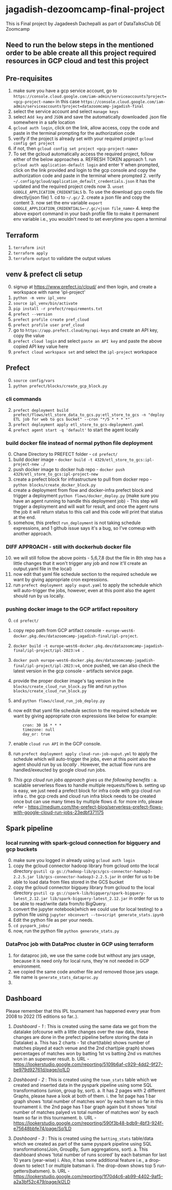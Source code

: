 # jagadish-dezoomcamp-final-project
This is Final project by Jagadeesh Dachepalli as part of DataTalksClub DE Zoomcamp 

## Need to run the below steps in the mentioned order to be able create all this project required resources in GCP cloud and test this project

## Pre-requisites
1. make sure you have a gcp service account, go to `https://console.cloud.google.com/iam-admin/serviceaccounts?project=<gcp-project-name>` in this case `https://console.cloud.google.com/iam-admin/serviceaccounts?project=datazoomcamp-jagadish-final` 
2. select the service account and select `manage keys`
3. select `Add key` and `JSON` and save the automatically downloaded .json file somewhere in a safe location
4. `gcloud auth login`, click on the link, allow access, copy the code and paste in the terminal prompting for the authorization code
5. verify if the project is already set with your required project `gcloud config get project`
6. if not, then `gcloud config set project <gcp-project-name>`
7. To set the gcloud automatically access the required project, follow either of the below approaches
    a. REFRESH TOKEN approach
        1. run `gcloud auth application-default login` and enter Y when prompted, click on the link provided and login to the gcp console and copy the authorization code and paste in the terminal where prompted
        2. verify `~/.config/gcloud/application_default_credentials.json` it has the updated and the required project creds now
        3. `unset GOOGLE_APPLICATION_CREDENTIALS`
    b. To use the download gcp creds file directly(json file)
        1. cd to `~/.gc/`
        2. create a json file and copy the content
        3. now set the env variable `export GOOGLE_APPLICATION_CREDENTIALS=~/.gc/<json file_name>`
        4. keep the above export command in your bash profile file to make it permanent env variable i.e., you wouldn't need to set everytime you open a terminal

## Terraform
1. `terraform init`
2. `terraform apply`
3. `terraform output` to validate the output values


## venv & prefect cli setup
0. signup at https://www.prefect.io/cloud/ and then login, and create a workspace with name 'ipl-project'
1. `python -m venv ipl_venv`
2. `source ipl_venv/bin/activate`
3. `pip install -r prefect/requirements.txt`
4. `prefect --version`
5. `prefect profile create pref_cloud`
6. `prefect profile user pref_cloud`
7. go to `https://app.prefect.cloud/my/api-keys` and create an API key, copy the value
8. `prefect cloud login` and select `paste an API key` and paste the above copied API key value here
9. `prefect cloud workspace set` and select the `ipl-project` workspace


## Prefect
0. `source config/vars`
1. `python prefect/blocks/create_gcp_block.py`
### cli commands
2. `prefect deployment build prefect/flows/etl_store_data_to_gcs.py:etl_store_to_gcs -n "deploy ETL job for web to gcs bucket" --cron "*/5 * * * *"`
3. `prefect deployment apply etl_store_to_gcs-deployment.yaml`
4. `prefect agent start -q 'default'` to start the agent locally
### build docker file instead of normal python file deployment
0. Chane Directory to PREFECT folder - `cd prefect/`
5. build docker image - `docker build -t 4329/etl_store_to_gcs:ipl-project-new ./`
6. push docker image to docker hub repo - `docker push 4329/etl_store_to_gcs:ipl-project-new`
7. create a prefect block for infrastructure to pull from docker repo - `python blocks/create_docker_block.py`
8. create a deployment from flow and docker-infra prefect block and trigger a deployment `python flows/docker_deploy.py` (make sure you have an agent running to handle this deployment job) - This step will trigger a deployment and will wait for result, and once the agent runs the job it will return status to this call and this code will print that status at the end.
9. somehow, this prefect `run_deployment` is not taking schedule expressions, and 1 github issue says it's a bug, so I've comeup with another approach.

### DIFF APPROACH - still with dockerhub docker file
10. we will still follow the above points - 5,6,7,8 (but the file in 8th step has a little changes that it won't trigger any job and now it'll create an output.yaml file in the local)
11. now edit that yaml file schedule section to the required schedule we want by giving appropriate cron expressions.
12. run `prefect deployment apply ouput.yaml` to apply the schedule which will auto-trigger the jobs, however, even at this point also the agent should run by us locally.

### pushing docker image to the GCP artifact repository
0. `cd prefect/`
1. copy repo path from GCP artifact console - `europe-west6-docker.pkg.dev/datazoomcamp-jagadish-final/ipl-project`.
2. `docker build -t europe-west6-docker.pkg.dev/datazoomcamp-jagadish-final/ipl-project/ipl-2023:v4 .`
3. `docker push europe-west6-docker.pkg.dev/datazoomcamp-jagadish-final/ipl-project/ipl-2023:v4`, once pushed, we can also check the latest version in the gcp console - artifacts service page.
4. provide the proper docker image's tag version in the `blocks/create_cloud_run_block.py` file and run `python blocks/create_cloud_run_block.py` 
5.  and `python flows/cloud_run_job_deploy.py`
6. now edit that yaml file schedule section to the required schedule we want by giving appropriate cron expressions like below for example:
    ```schedule:
        cron: 30 16 * * *
        timezone: null
        day_or: true
    ```
7. enable `cloud run API` in the GCP console.
8. run `prefect deployment apply cloud-run-job-ouput.yml` to apply the schedule which will auto-trigger the jobs, even at this point also the agent should run by us *locally* . However, the actual flow runs are handled/exeucted by google cloud run jobs.

9. *This gcp cloud run jobs approach gives us the following benefits* :
    a. scalable serverless flows to handle multiple requests/flows
    b. setting up is easy, we just need a prefect block for infra code with gcp cloud run infra
    c. the gcp creds and cloud run infra block needs to be created once but can use many times by multiple flows
    d. for more info, please refer - https://medium.com/the-prefect-blog/serverless-prefect-flows-with-google-cloud-run-jobs-23edbf371175


## Spark pipeline
### local running with spark-gcloud connection for bigquery and gcp buckets
0. make sure you logged in already using `gcloud auth login`
1. copy the gcloud connector hadoop library from gcloud onto the local directory `gsutil cp gs://hadoop-lib/gcs/gcs-connector-hadoop3-2.2.5.jar lib/gcs-connector-hadoop3-2.2.5.jar` in order for us to be able to load data from files stored in the GCS bucket
2. copy the gcloud connector bigquey library from gcloud to the local directory `gsutil cp gs://spark-lib/bigquery/spark-bigquery-latest_2.12.jar lib/spark-bigquery-latest_2.12.jar` in order for us to be able to read/write data from/to BigQuery.
3. convert the jupyter notebook(which we could use for local testing) to a python file using `jupyter nbconvert --to=script generate_stats.ipynb `
4. Edit the python file as per your needs.
5. `cd pyspark_jobs/`
5. now, run the python file `python generate_stats.py`

### DataProc job with DataProc cluster in GCP using terraform
1. for dataproc job, we use the same code but without any jars usage, because it is need only for local runs, they're not needed in GCP environment.
2. we copied the same code another file and removed those jars usage. file name is `generate_stats_dataproc.py`
3.  




## Dashboard
Please remember that this IPL tournament has happened every year from 2008 to 2022 (15 editions so far..).

1. *Dashboard - 1* : This is created using the same data we got from the datalake (ofcourse with a little changes over the raw data, these changes are done in the prefect pipeline before storing the data in Datalake)
    a. This has 2 charts -  1st chart(table) shows number of matches played at each venue and the 2nd 
    chart(pie graph) shows percentages of matches won by batting 1st vs batting 2nd vs matches won in an superover result.
    b. URL - https://lookerstudio.google.com/reporting/5109b6af-c929-4dd2-9f27-be979d92761d/page/io1LD

2. *Dashboard - 2* : This is created using the `team_stats` table which we created and inserted data in the pyspark pipeline using some SQL transformations (union, group by, sort). 
    a. It has 2 pages with 2 different Graphs, please have a look at both of them.
        i. the 1st page has 1 bar graph shows 'total number of matches won' by each team so far in this tournament
        ii. the 2nd page has 1 bar graph again but it shows 'total number of matches palyed vs total number of matches won' by each team so far in this tournament.
    b. URL - https://lookerstudio.google.com/reporting/590f3b48-bdb9-4bf3-924f-e75648bbfe74/page/Sq1LD

3. *Dashboard - 3* : This is created using the `batting_stats` table/data which we created as part of the same pyspark pipeline using SQL transformations(Join, GroupBy, Sum aggregations, sort). 
    a. This dashboard shows 'total number of runs scored' by each batsman for last 10 years (year-wise)
        i. Also, it has some additional feature i.e., a drop-down to select 1 or multiple batsman
        ii. The drop-down shows top 5 run-getters(batsmen).
    b. URL - https://lookerstudio.google.com/reporting/1f70d4c6-ab99-4402-9af5-a2a3bf52c479/page/kl2LD
